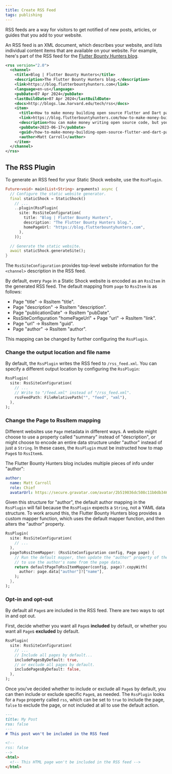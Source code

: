 ```yaml
---
title: Create RSS Feed
tags: publishing
---
```

RSS feeds are a way for visitors to get notified of new posts, articles, or guides that you add
to your website.

An RSS feed is an XML document, which describes your website, and lists individual content items
that are available on your website. For example, here's part of the RSS feed for the 
[Flutter Bounty Hunters blog](https://blog.flutterbountyhunters.com).

```xml
<rss version="2.0">
  <channel>
    <title>Blog | Flutter Bounty Hunters</title>
    <description>The Flutter Bounty Hunters blog.</description>
    <link>https://blog.flutterbountyhunters.com</link>
    <language>en-us</language>
    <pubDate>07 Apr 2024</pubDate>
    <lastBuildDate>07 Apr 2024</lastBuildDate>
    <docs>http://blogs.law.harvard.edu/tech/rss</docs>
    <item>
      <title>How to make money building open source Flutter and Dart packages</title>
      <link>https://blog.flutterbountyhunters.com/how-to-make-money-building-open-source-flutter-and-dart-packages/</link>
      <description>You can make money writing open source code, but you need to run it like a business.</description>
      <pubDate>2023-06-17</pubDate>
      <guid>/how-to-make-money-building-open-source-flutter-and-dart-packages/</guid>
      <author>Matt Carroll</author>
    </item>
  </channel>
</rss>
```

## The RSS Plugin
To generate an RSS feed for your Static Shock website, use the `RssPlugin`.

```dart
Future<void> main(List<String> arguments) async {
  // Configure the static website generator.
  final staticShock = StaticShock()
    // ...
    ..plugin(RssPlugin(
      site: RssSiteConfiguration(
        title: "Blog | Flutter Bounty Hunters",
        description: "The Flutter Bounty Hunters blog.",
        homePageUrl: "https://blog.flutterbountyhunters.com",
      ),
    ));

  // Generate the static website.
  await staticShock.generateSite();
}
```

The `RssSiteConfiguration` provides top-level website information for the `<channel>` description
in the RSS feed.

By default, every `Page` in a Static Shock website is encoded as an `RssItem` in the generated RSS
feed. The default mapping from `page` to `RssItem` is as follows:

 * Page "title" -> RssItem "title".
 * Page "description" -> RssItem "description".
 * Page "publicationDate" -> RssItem "pubDate".
 * RssSiteConfiguration "homePageUrl" + Page "url" -> RssItem "link".
 * Page "url" -> RssItem "guid".
 * Page "author" -> RssItem "author".

This mapping can be changed by further configuring the `RssPlugin`.

### Change the output location and file name
By default, the `RssPlugin` writes the RSS feed to `/rss_feed.xml`. You can specify a different
output location by configuring the `RssPlugin`:

```dart
RssPlugin(
  site: RssSiteConfiguration(
    // ...
    // Write to "/feed.xml" instead of "/rss_feed.xml".
    rssFeedPath: FileRelativePath("", "feed", "xml"),
  ),
);
```

### Change the Page to RssItem mapping
Different websites use `Page` metadata in different ways. A website might choose to use a property
called "summary" instead of "description", or might choose to encode an entire data structure
under "author" instead of just a `String`. In these cases, the `RssPlugin` must be instructed how
to map `Page`s to `RssItem`s.

The Flutter Bounty Hunters blog includes multiple pieces of info under "author":

```yaml
author:
  name: Matt Carroll
  role: Chief
  avatarUrl: https://secure.gravatar.com/avatar/2b519036dc508c11b0db3463fffbd8ff
```

Given this structure for "author", the default author mapping in the `RssPlugin` will fail because
the `RssPlugin` expects a `String`, not a YAML data structure. To work around this, the Flutter
Bounty Hunters blog provides a custom mapper function, which uses the default mapper function, and
then alters the "author" property.

```dart
RssPlugin(
  site: RssSiteConfiguration(
    // ...
  ),
  pageToRssItemMapper: (RssSiteConfiguration config, Page page) {
    // Run the default mapper, then update the "author" property of the RssItem
    // to use the author's name from the page data.
    return defaultPageToRssItemMapper(config, page)?.copyWith(
      author: page.data["author"]?["name"],
    );
  },
);
```

### Opt-in and opt-out
By default all `Page`s are included in the RSS feed. There are two ways to opt in and opt out.

First, decide whether you want all `Page`s **included** by default, or whether you want all `Page`s
**excluded** by default.

```dart
RssPlugin(
  site: RssSiteConfiguration(
    // ...
    // Include all pages by default...
    includePagesByDefault: true,
    // or exclude all pages by default.
    includePagesByDefault: false,
  ),
);
```

Once you've decided whether to include or exclude all `Page`s by default, you can then include or
exclude specific `Page`s, as needed. The `RssPlugin` looks for a `Page` property called `rss`, which
can be set to `true` to include the page, `false` to exclude the page, or not included at all to
use the default action.

```markdown
---
title: My Post
rss: false
---
# This post won't be included in the RSS feed
```

```html
<!--
rss: false
-->
<html>
  <!-- This HTML page won't be included in the RSS feed -->
</html>
```
